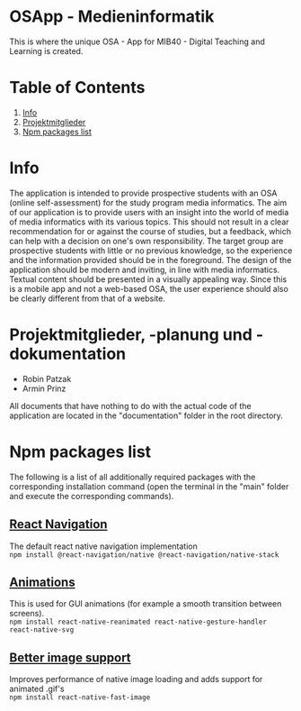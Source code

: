 # OSApp - Medieninformatik
This is where the unique OSA - App for MIB40 - Digital Teaching and Learning is created.

# Table of Contents
1. [Info](#info)
2. [Projektmitglieder](#projektmitglieder)
3. [Npm packages list](#npm-packages-list)

# Info
The application is intended to provide prospective students with an OSA (online self-assessment) for the study program
media informatics. The aim of our application is to provide users with an insight into the world of media of media informatics with its various topics. This should not result in a clear recommendation for or against the course of studies, but a feedback, which can help with a
decision on one's own responsibility. The target group are prospective students with little or no previous knowledge, so the experience and the information provided should be in the foreground. The design of the application should be modern and inviting, in line with media informatics.
Textual content should be presented in a visually appealing way. Since this is a mobile app and not a web-based OSA, the user experience should also be clearly different from that of a website.

# Projektmitglieder, -planung und -dokumentation
* Robin Patzak
* Armin Prinz

All documents that have nothing to do with the actual code of the application are located in the "documentation" folder in the root directory.

# Npm packages list
The following is a list of all additionally required packages with the corresponding installation command (open the terminal in the "main" folder and execute the corresponding commands).

## [React Navigation](https://reactnative.dev/docs/navigation)
The default react native navigation implementation\
``npm install @react-navigation/native @react-navigation/native-stack``

## [Animations](https://reactnative.dev/docs/animations)
This is used for GUI animations (for example a smooth transition between screens).\
``npm install react-native-reanimated react-native-gesture-handler react-native-svg``

## [Better image support](https://github.com/DylanVann/react-native-fast-image)
Improves performance of native image loading and adds support for animated .gif's\
``npm install react-native-fast-image``